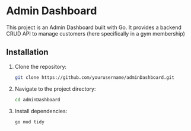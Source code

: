 # Admin Dashboard

This project is an Admin Dashboard built with Go. It provides a backend CRUD API to manage customers (here specifically in a gym membership)


## Installation

1. Clone the repository:
    ```sh
    git clone https://github.com/yourusername/adminDashboard.git
    ```
2. Navigate to the project directory:
    ```sh
    cd adminDashboard
    ```
3. Install dependencies:
    ```sh
    go mod tidy
    ```
